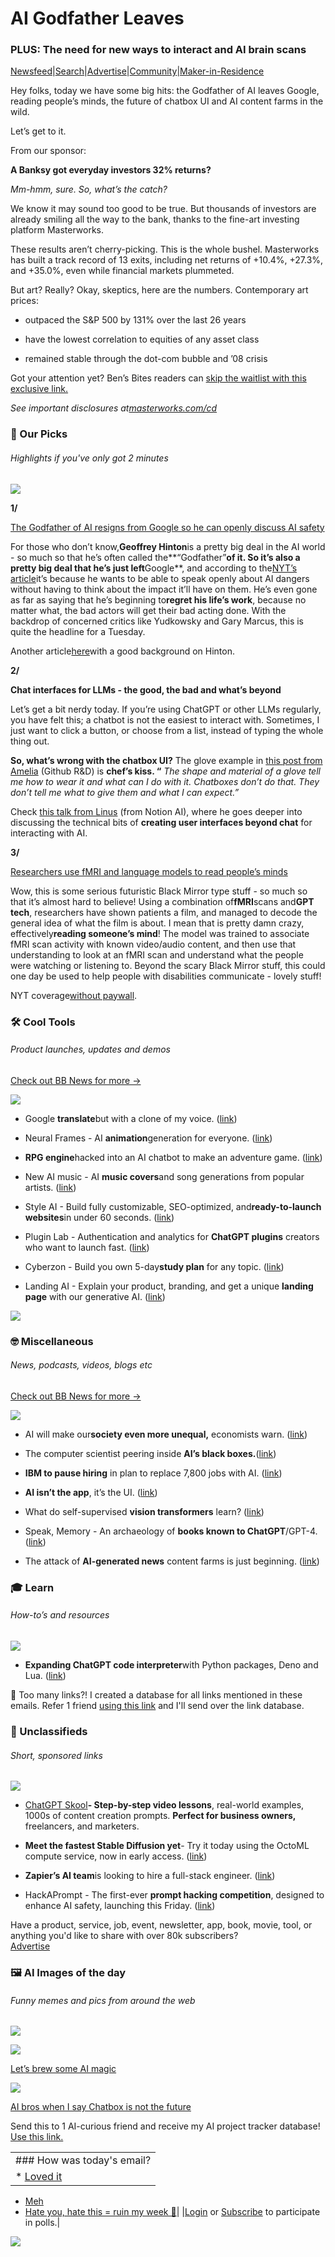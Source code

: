 # AI Godfather Leaves

### PLUS: The need for new ways to interact and AI brain scans

[Newsfeed](https://news.bensbites.co/?utm_source=bensbites\&utm_medium=referral\&utm_campaign=ai-godfather-leaves)|[Search](https://search.bensbites.co/?utm_source=bensbites\&utm_medium=referral\&utm_campaign=ai-godfather-leaves)|[Advertise](https://sponsor.bensbites.co/?utm_source=bensbites\&utm_medium=referral\&utm_campaign=ai-godfather-leaves)|[Community](https://discord.gg/qd92NKjDdE?utm_source=bensbites\&utm_medium=referral\&utm_campaign=ai-godfather-leaves)|[Maker-in-Residence](https://maker.bensbites.co/?utm_source=bensbites\&utm_medium=referral\&utm_campaign=ai-godfather-leaves)

Hey folks, today we have some big hits: the Godfather of AI leaves Google, reading people’s minds, the future of chatbox UI and AI content farms in the wild.

Let’s get to it.

From our sponsor:

**A Banksy got everyday investors 32% returns?**

*Mm-hmm, sure. So, what’s the catch?*

We know it may sound too good to be true. But thousands of investors are already smiling all the way to the bank, thanks to the fine-art investing platform Masterworks.

These results aren’t cherry-picking. This is the whole bushel. Masterworks has built a track record of 13 exits, including net returns of +10.4%, +27.3%, and +35.0%, even while financial markets plummeted.

But art? Really? Okay, skeptics, here are the numbers. Contemporary art prices:

- outpaced the S\&P 500 by 131% over the last 26 years

- have the lowest correlation to equities of any asset class

- remained stable through the dot-com bubble and ’08 crisis

Got your attention yet? Ben’s Bites readers can [skip the waitlist with this exclusive link.](https://www.masterworks.com/?utm_source=bensbites\&utm_medium=newsletter\&utm_campaign=5-2-23\&utm_term=Ben%27s+Bites+subscriber\&utm_content=banksy+skeptic+bullets)

*See important disclosures at*[*masterworks.com/cd*](http://masterworks.com/cd?utm_source=bensbites\&utm_medium=referral\&utm_campaign=ai-godfather-leaves)

### 🤌 Our Picks

###### Highlights if you've only got 2 minutes

![](https://media.beehiiv.com/cdn-cgi/image/fit=scale-down,format=auto,onerror=redirect,quality=80/uploads/asset/file/7dfbc517-fcf6-4e5b-a4da-163bf4fb703f/Line_1.png)

**1/**

[The Godfather of AI resigns from Google so he can openly discuss AI safety](https://www.theverge.com/2023/5/1/23706311/hinton-godfather-of-ai-threats-fears-warnings?utm_source=bensbites\&utm_medium=referral\&utm_campaign=ai-godfather-leaves)

For those who don’t know,**Geoffrey Hinton**is a pretty big deal in the AI world - so much so that he’s often called the\*\*“Godfather”**of it. So it’s also a pretty big deal that he’s just left**Google\*\*, and according to the[NYT’s article](https://archive.vn/DlNpR?utm_source=bensbites\&utm_medium=referral\&utm_campaign=ai-godfather-leaves)it’s because he wants to be able to speak openly about AI dangers without having to think about the impact it’ll have on them. He’s even gone as far as saying that he’s beginning to**regret his life’s work**, because no matter what, the bad actors will get their bad acting done. With the backdrop of concerned critics like Yudkowsky and Gary Marcus, this is quite the headline for a Tuesday.

Another article[here](https://www.technologyreview.com/2023/05/01/1072478/deep-learning-pioneer-geoffrey-hinton-quits-google/?utm_source=bensbites\&utm_medium=referral\&utm_campaign=ai-godfather-leaves)with a good background on Hinton.

**2/**

**Chat interfaces for LLMs - the good, the bad and what’s beyond**

Let’s get a bit nerdy today. If you’re using ChatGPT or other LLMs regularly, you have felt this; a chatbot is not the easiest to interact with. Sometimes, I just want to click a button, or choose from a list, instead of typing the whole thing out.

**So, what’s wrong with the chatbox UI?** The glove example in [this post from Amelia](https://wattenberger.com/thoughts/boo-chatbots?utm_source=bensbites\&utm_medium=referral\&utm_campaign=ai-godfather-leaves) (Github R\&D) is **chef’s kiss. “** *The shape and material of a glove tell me how to wear it and what can I do with it. Chatboxes don’t do that. They don’t tell me what to give them and what I can expect.”*

Check [this talk from Linus](https://www.youtube.com/watch?v=rd-J3hmycQs\&utm_source=bensbites\&utm_medium=referral\&utm_campaign=ai-godfather-leaves) (from Notion AI), where he goes deeper into discussing the technical bits of **creating user interfaces beyond chat** for interacting with AI.

**3/**

[Researchers use fMRI and language models to read people’s minds](https://www.vice.com/en/article/4a3w3g/scientists-use-gpt-ai-to-passively-read-peoples-thoughts-in-breakthrough?utm_source=bensbites\&utm_medium=referral\&utm_campaign=ai-godfather-leaves)

Wow, this is some serious futuristic Black Mirror type stuff - so much so that it’s almost hard to believe! Using a combination of**fMRI**scans and**GPT tech**, researchers have shown patients a film, and managed to decode the general idea of what the film is about. I mean that is pretty damn crazy, effectively**reading someone’s mind**! The model was trained to associate fMRI scan activity with known video/audio content, and then use that understanding to look at an fMRI scan and understand what the people were watching or listening to. Beyond the scary Black Mirror stuff, this could one day be used to help people with disabilities communicate - lovely stuff!

NYT coverage[without paywall](https://archive.vn/eL3Ht?utm_source=bensbites\&utm_medium=referral\&utm_campaign=ai-godfather-leaves).

### 🛠️ Cool Tools

###### Product launches, updates and demos

[Check out BB News for more →](https://news.bensbites.co/?utm_source=bensbites\&utm_medium=referral\&utm_campaign=ai-godfather-leaves)

![](https://media.beehiiv.com/cdn-cgi/image/fit=scale-down,format=auto,onerror=redirect,quality=80/uploads/asset/file/740ee61f-83fa-4283-a1a3-49c350289a26/Line_1.png)

- Google **translate**but with a clone of my voice. ([link](https://twitter.com/aleemrehmtulla/status/1653010980232634368?utm_source=bensbites\&utm_medium=referral\&utm_campaign=ai-godfather-leaves))

- Neural Frames - AI **animation**generation for everyone. ([link](https://www.neuralframes.com/?utm_source=bensbites\&utm_medium=referral\&utm_campaign=ai-godfather-leaves))

- **RPG engine**hacked into an AI chatbot to make an adventure game. ([link](https://creator.voiceflow.com/prototype/644c47e2d0125e2d5e52ec9b?utm_source=bensbites\&utm_medium=referral\&utm_campaign=ai-godfather-leaves))

- New AI music - AI **music covers**and song generations from popular artists. ([link](https://newmusic.ai/?utm_source=bensbites\&utm_medium=referral\&utm_campaign=ai-godfather-leaves))

- Style AI - Build fully customizable, SEO-optimized, and**ready-to-launch websites**in under 60 seconds. ([link](https://usestyle.ai/?utm_source=bensbites\&utm_medium=referral\&utm_campaign=ai-godfather-leaves))

- Plugin Lab - Authentication and analytics for **ChatGPT plugins** creators who want to launch fast. ([link](https://www.pluginlab.ai/?utm_source=bensbites\&utm_medium=referral\&utm_campaign=ai-godfather-leaves))

- Cyberzon - Build you own 5-day**study plan** for any topic. ([link](https://twitter.com/tanishabassan/status/1652429510271467520?utm_source=bensbites\&utm_medium=referral\&utm_campaign=ai-godfather-leaves))

- Landing AI - Explain your product, branding, and get a unique **landing page** with our generative AI. ([link](https://landing-ai.com/?utm_source=bensbites\&utm_medium=referral\&utm_campaign=ai-godfather-leaves))

![](https://media.beehiiv.com/cdn-cgi/image/fit=scale-down,format=auto,onerror=redirect,quality=80/uploads/asset/file/d71fcec9-64cb-4126-b3bb-d2104a7aaf84/image.png)

### 🤓 Miscellaneous

###### News, podcasts, videos, blogs etc

[Check out BB News for more →](https://news.bensbites.co/?utm_source=bensbites\&utm_medium=referral\&utm_campaign=ai-godfather-leaves)

![](https://media.beehiiv.com/cdn-cgi/image/fit=scale-down,format=auto,onerror=redirect,quality=80/uploads/asset/file/9c89cfa5-3a30-4ad7-a1fd-c582914a9bd6/Line_1.png)

- AI will make our**society even more unequal,** economists warn. ([link](https://gizmodo.com/chatgpt-ai-economists-ai-increase-inequality-1850387452?utm_source=bensbites\&utm_medium=referral\&utm_campaign=ai-godfather-leaves))

- The computer scientist peering inside **AI’s black boxes.**([link](https://www.quantamagazine.org/cynthia-rudin-builds-ai-that-humans-can-understand-20230427/?utm_source=bensbites\&utm_medium=referral\&utm_campaign=ai-godfather-leaves))

- **IBM to pause hiring** in plan to replace 7,800 jobs with AI. ([link](https://www.reuters.com/technology/ibm-pause-hiring-plans-replace-7800-jobs-with-ai-bloomberg-news-2023-05-01/?utm_source=bensbites\&utm_medium=referral\&utm_campaign=ai-godfather-leaves))

- **AI isn’t the app**, it’s the UI. ([link](https://stackoverflow.blog/2023/05/01/ai-isnt-the-app-its-the-ui/?utm_source=bensbites\&utm_medium=referral\&utm_campaign=ai-godfather-leaves))

- What do self-supervised **vision transformers** learn? ([link](http://arxiv.org/abs/2305.00729?utm_source=bensbites\&utm_medium=referral\&utm_campaign=ai-godfather-leaves))

- Speak, Memory - An archaeology of **books known to ChatGPT**/GPT-4. ([link](http://arxiv.org/abs/2305.00118?utm_source=bensbites\&utm_medium=referral\&utm_campaign=ai-godfather-leaves))

- The attack of **AI-generated news** content farms is just beginning. ([link](https://www.bloomberg.com/news/articles/2023-05-01/ai-chatbots-have-been-used-to-create-dozens-of-news-content-farms?utm_source=bensbites\&utm_medium=referral\&utm_campaign=ai-godfather-leaves))

### 🎓 Learn

###### How-to’s and resources

![](https://media.beehiiv.com/cdn-cgi/image/fit=scale-down,format=auto,onerror=redirect,quality=80/uploads/asset/file/20485204-c624-40fa-9db0-f13d02c4c7e5/Line_1.png)

- **Expanding ChatGPT code interpreter**with Python packages, Deno and Lua. ([link](https://til.simonwillison.net/llms/code-interpreter-expansions?utm_source=bensbites\&utm_medium=referral\&utm_campaign=ai-godfather-leaves))

👋 Too many links?! I created a database for all links mentioned in these emails. Refer 1 friend [using this link](https://www.bensbites.co/subscribe?ref=PLACEHOLDER) and I'll send over the link database.

### 📰 Unclassifieds

###### Short, sponsored links

![](https://media.beehiiv.com/cdn-cgi/image/fit=scale-down,format=auto,onerror=redirect,quality=80/uploads/asset/file/67eed100-5f2e-478a-a8be-fdf2119d3a9d/Line_1.png)

- [ChatGPT Skool](https://chatgptskool.com?utm_source=bensbites\&utm_medium=referral\&utm_campaign=ai-godfather-leaves)**- Step-by-step video lessons**, real-world examples, 1000s of content creation prompts. **Perfect for business owners,** freelancers, and marketers.

- **Meet the fastest Stable Diffusion yet**- Try it today using the OctoML compute service, now in early access. ([link](https://octoml.ai/blog/octoml-releasing-industrys-fastest-and-most-affordable-stable-diffusion?utm_source=bensbites\&utm_medium=referral\&utm_campaign=ai-godfather-leaves))

- **Zapier’s AI team**is looking to hire a full-stack engineer. ([link](https://twitter.com/reidoutloud_/status/1652059975647367168))

- HackAPrompt - The first-ever **prompt hacking competition**, designed to enhance AI safety, launching this Friday. ([link](https://twitter.com/learnprompting/status/1653155481681100800?utm_source=bensbites\&utm_medium=referral\&utm_campaign=ai-godfather-leaves))

Have a product, service, job, event, newsletter, app, book, movie, tool, or anything you'd like to share with over 80k subscribers?\
[Advertise](https://sponsor.bensbites.co/?utm_source=bensbites\&utm_medium=referral\&utm_campaign=ai-godfather-leaves)

### 🖼 AI Images of the day

###### Funny memes and pics from around the web

![](https://media.beehiiv.com/cdn-cgi/image/fit=scale-down,format=auto,onerror=redirect,quality=80/uploads/asset/file/41e094df-32ed-4c78-8367-801571614834/Line_1.png)

![](https://media.beehiiv.com/cdn-cgi/image/fit=scale-down,format=auto,onerror=redirect,quality=80/uploads/asset/file/ea5c2b0a-a376-47cd-b16a-6952223758b0/image.png)

[Let’s brew some AI magic](https://www.reddit.com/r/StableDiffusion/comments/134wxnx/how_a_wise_old_gnome_alchemist_discovered_the/?utm_source=bensbites\&utm_medium=referral\&utm_campaign=ai-godfather-leaves)

![](https://media.beehiiv.com/cdn-cgi/image/fit=scale-down,format=auto,onerror=redirect,quality=80/uploads/asset/file/b61f9525-e8ec-4e30-8a7b-7c5a15bfefa8/yiivcji557xa1.png)

[AI bros when I say Chatbox is not the future](https://www.reddit.com/r/weirddalle/comments/134ikz3/buddy_cop_movie_starring_paul_mccartney_and_his/?utm_source=bensbites\&utm_medium=referral\&utm_campaign=ai-godfather-leaves)

Send this to 1 AI-curious friend and receive my AI project tracker database! [Use this link.](https://www.bensbites.co/subscribe?ref=PLACEHOLDER)

||
|:---|
|### How was today's email?|
|\* [Loved it](https://www.bensbites.co/login)

- [Meh](https://www.bensbites.co/login)
- [Hate you, hate this = ruin my week 🥹](https://www.bensbites.co/login)|
  |[Login](https://www.bensbites.co/login) or [Subscribe](https://www.bensbites.co/subscribe) to participate in polls.|

![](https://media.beehiiv.com/cdn-cgi/image/fit=scale-down,format=auto,onerror=redirect,quality=80/uploads/asset/file/1310d519-abf4-4f92-9bc3-cb3b0e6fed78/Screenshot_2022-12-13_at_14.55.58.png)
